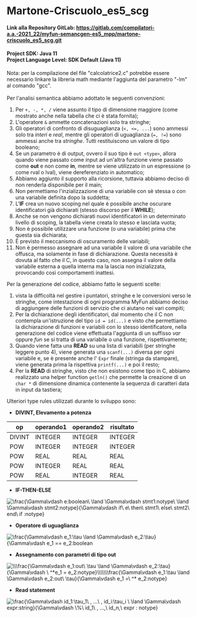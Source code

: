 # Martone-Criscuolo_es5_scg

#### Link alla Repository GitLab: https://gitlab.com/compilatori-a.a.-2021_22/myfun-semancgen-es5_mpp/martone-criscuolo_es5_scg.git
#### Project SDK: Java 11 <br> Project Language Level: SDK Default (Java 11)
Nota: per la compilazione del file "calcolatrice2.c" potrebbe essere necessario linkare la libreria math mediante 
l'aggiunta del parametro "-lm" al comando "gcc".<br><br>
Per l'analisi semantica abbiamo adottato le seguenti convenzioni:
1. Per ```+, -, *, /``` viene assunto il tipo di dimensione maggiore
   (come mostrato anche nella tabella che ci è stata fornita);
2. L'operatore ```&``` ammette concatenazioni solo tra stringhe;
3. Gli operatori di confronto di disuguaglianza (```<, <=, ...```) sono
    ammessi solo tra *interi* e *real*, mentre gli operatori di uguaglianza
   (```=, !=```) sono ammessi anche tra *stringhe*. Tutti restituiscono
   un valore di tipo booleano;
4. Se un parametro è di output, ovvero il suo tipo è ```out <type>```, allora
    quando viene passato come input ad un'altra funzione viene passato come **out**
    e non come **in**, mentre se viene utilizzato in un espressione (o come rval o lval),
    viene dereferenziato in automatico;
5. Abbiamo aggiunto il supporto alla ricorsione, tuttavia abbiamo deciso di non
    renderla disponibile per il main;
6. Non permettiamo l'inzializzazione di una variabile con sè stessa o con una variabile definita
    dopo la suddetta;
7. L'**IF** crea un nuovo scoping nel quale è possibile anche oscurare identificatori già dichiarati
   (stesso discorso per il **WHILE**);
8. Anche se non vengono dichiarati nuovi identificatori in un determinato livello di scoping, la tabella
    viene creata lo stesso e lasciata vuota;
9. Non è possibile utilizzare una funzione (o una variabile) prima che questa sia dichiarata;
10. È previsto il meccanismo di oscuramento delle variabili;
11. Non è permesso assegnare ad una variabile il valore di una variabile che offusca, ma solamente in fase di
    dichiarazione. Questa necessità è dovuta al fatto che il C, in questo caso, non assegna il valore della variabile 
    esterna a quella interna ma la lascia non inizializzata, provocando così comportamenti inattesi.

Per la generazione del codice, abbiamo fatto le seguenti scelte:
1. vista la difficoltà nel gestire i puntatori, stringhe e le conversioni
   verso le stringhe, come intestazione di ogni programma MyFun abbiamo deciso di aggiungere delle funzioni
   di servizio che ci aiutano nei vari compiti;
2. Per la dichiarazione degli identificatori, dal momento che il C non contempla un'istruzione
   del tipo `id = id(...)` e visto che permettiamo la dichiarazione di funzioni e variabili
   con lo stesso identificatore, nella generazione del codice viene effettuata l'aggiunta di un
   suffisso *var* oppure *fun* se si tratta di una variabile o una funzione, rispettivamente;
3. Quando viene fatta una **READ** su una lista di variabili (per stringhe leggere punto 4), viene generata una `scanf(...)` diversa
    per ogni variabile e, se è presente anche l' `Expr` finale (stringa da stampare), viene generata prima
   la rispettiva `printf(...)` e poi il resto;
4. Per la **READ** di stringhe, visto che non esistono come tipo in C, abbiamo realizzato una helper function `getln()`
   che permette la creazione di un `char *` di dimensione dinamica contenente la sequenza di caratteri data in input da
   tastiera;

Ulteriori type rules utilizzati durante lo sviluppo sono:
- **DIVINT, Elevamento a potenza**

| op     | operando1 | operando2 | risultato |
|--------|-----------|-----------|-----------|
| DIVINT | INTEGER   | INTEGER   | INTEGER   |
| POW    | INTEGER   | INTEGER   | INTEGER   |
| POW    | REAL      | REAL      | REAL      |
| POW    | INTEGER   | REAL      | REAL      |
| POW    | REAL      | INTEGER   | REAL      |

- **IF-THEN-ELSE**

<img src="https://latex.codecogs.com/svg.image?\frac{\Gamma\vdash&space;e:boolean\&space;\land&space;\Gamma\vdash&space;stmt1:notype\&space;\land&space;\Gamma\vdash&space;stmt2:notype}{\Gamma\vdash&space;if\&space;e\&space;then\&space;stmt1\&space;else\&space;stmt2\&space;end\&space;if&space;:notype}" title="\frac{\Gamma\vdash e:boolean\ \land \Gamma\vdash stmt1:notype\ \land \Gamma\vdash stmt2:notype}{\Gamma\vdash if\ e\ then\ stmt1\ else\ stmt2\ end\ if :notype}" />

- **Operatore di uguaglianza**

<img src="https://latex.codecogs.com/svg.image?\frac{\Gamma\vdash&space;e_1:\tau&space;\land&space;\Gamma\vdash&space;e_2:\tau}{\Gamma\vdash&space;e_1&space;==&space;e_2:boolean" title="\frac{\Gamma\vdash e_1:\tau \land \Gamma\vdash e_2:\tau}{\Gamma\vdash e_1 == e_2:boolean" />

- **Assegnamento con parametri di tipo out**

<img src="https://latex.codecogs.com/svg.image?\\\frac{\Gamma\vdash&space;e_1:out\&space;\tau&space;\land&space;\Gamma\vdash&space;e_2:\tau}{\Gamma\vdash&space;\&space;^*e_1&space;=&space;e_2:notype}\\\\\\\frac{\Gamma\vdash&space;e_1:\tau&space;\land&space;\Gamma\vdash&space;e_2:out\&space;\tau}{\Gamma\vdash&space;e_1&space;=\&space;^*&space;e_2:notype}&space;" title="\\\frac{\Gamma\vdash e_1:out\ \tau \land \Gamma\vdash e_2:\tau}{\Gamma\vdash \ ^*e_1 = e_2:notype}\\\\\\\frac{\Gamma\vdash e_1:\tau \land \Gamma\vdash e_2:out\ \tau}{\Gamma\vdash e_1 =\ ^* e_2:notype} " />

- **Read statement**

<img src="https://latex.codecogs.com/svg.image?\frac{\Gamma\vdash&space;id_1:\tau_1\&space;,&space;...\&space;,&space;id_i:\tau_i&space;\&space;\land&space;\Gamma\vdash&space;expr:string}{\Gamma\vdash&space;\%\&space;id_1\&space;,&space;...,\&space;&space;id_n,\&space;expr&space;:&space;notype}" title="\frac{\Gamma\vdash id_1:\tau_1\ , ...\ , id_i:\tau_i \ \land \Gamma\vdash expr:string}{\Gamma\vdash \%\ id_1\ , ...,\ id_n,\ expr : notype}" />

